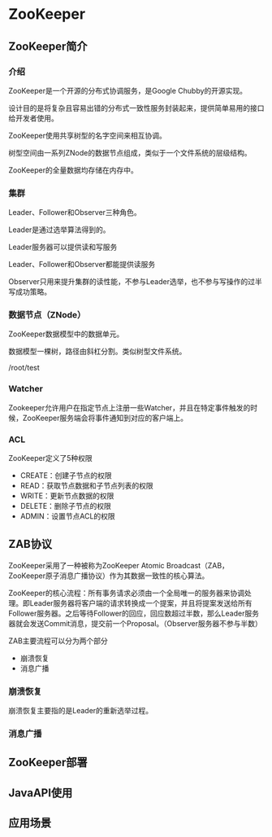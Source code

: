 # ZooKeeper

## ZooKeeper简介

### 介绍

ZooKeeper是一个开源的分布式协调服务，是Google Chubby的开源实现。

设计目的是将复杂且容易出错的分布式一致性服务封装起来，提供简单易用的接口给开发者使用。

ZooKeeper使用共享树型的名字空间来相互协调。

树型空间由一系列ZNode的数据节点组成，类似于一个文件系统的层级结构。

ZooKeeper的全量数据均存储在内存中。

### 集群

Leader、Follower和Observer三种角色。

Leader是通过选举算法得到的。

Leader服务器可以提供读和写服务

Leader、Follower和Observer都能提供读服务

Observer只用来提升集群的读性能，不参与Leader选举，也不参与写操作的过半写成功策略。

### 数据节点（ZNode）

ZooKeeper数据模型中的数据单元。

数据模型一棵树，路径由斜杠分割。类似树型文件系统。

/root/test

### Watcher

Zookeeper允许用户在指定节点上注册一些Watcher，并且在特定事件触发的时候，ZooKeeper服务端会将事件通知到对应的客户端上。



### ACL

ZooKeeper定义了5种权限

+ CREATE：创建子节点的权限
+ READ：获取节点数据和子节点列表的权限
+ WRITE：更新节点数据的权限
+ DELETE：删除子节点的权限
+ ADMIN：设置节点ACL的权限



## ZAB协议

ZooKeeper采用了一种被称为ZooKeeper Atomic Broadcast（ZAB，ZooKeeper原子消息广播协议）作为其数据一致性的核心算法。

ZooKeeper的核心流程：所有事务请求必须由一个全局唯一的服务器来协调处理。即Leader服务器将客户端的请求转换成一个提案，并且将提案发送给所有Follower服务器。之后等待Follower的回应，回应数超过半数，那么Leader服务器就会发送Commit消息，提交前一个Proposal。（Observer服务器不参与半数）

ZAB主要流程可以分为两个部分

+ 崩溃恢复
+ 消息广播

### 崩溃恢复



崩溃恢复主要指的是Leader的重新选举过程。

### 消息广播





## ZooKeeper部署

## JavaAPI使用

## 应用场景